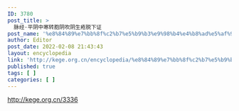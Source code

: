 ```yaml
---
ID: 3780
post_title: >
  脉经·平阴中寒转胞阴吹阴生疮脱下证
post_name: '%e8%84%89%e7%bb%8f%c2%b7%e5%b9%b3%e9%98%b4%e4%b8%ad%e5%af%92%e8%bd%ac%e8%83%9e%e9%98%b4%e5%90%b9%e9%98%b4%e7%94%9f%e7%96%ae%e8%84%b1%e4%b8%8b%e8%af%81'
author: Editor
post_date: 2022-02-08 21:43:43
layout: encyclopedia
link: 'http://kege.org.cn/encyclopedia/%e8%84%89%e7%bb%8f%c2%b7%e5%b9%b3%e9%98%b4%e4%b8%ad%e5%af%92%e8%bd%ac%e8%83%9e%e9%98%b4%e5%90%b9%e9%98%b4%e7%94%9f%e7%96%ae%e8%84%b1%e4%b8%8b%e8%af%81'
published: true
tags: [ ]
categories: [ ]
---
```

http://kege.org.cn/3336